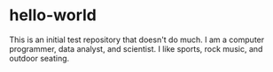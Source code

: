 # hello-world
This is an initial test repository that doesn't do much.
I am a computer programmer, data analyst, and scientist. I like sports, rock music, and outdoor seating.

